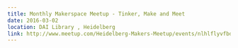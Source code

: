 ```yaml
---
title: Monthly Makerspace Meetup - Tinker, Make and Meet
date: 2016-03-02
location: DAI Library , Heidelberg
link: http://www.meetup.com/Heidelberg-Makers-Meetup/events/nlhlflyvfbdb/
---
```

